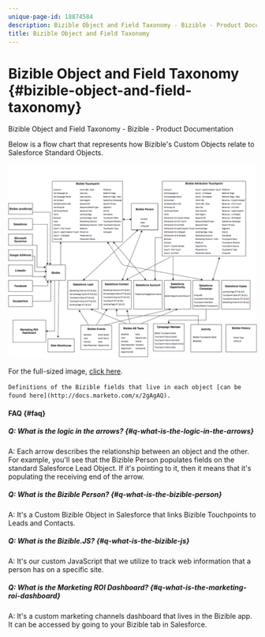 ```yaml
---
unique-page-id: 18874584
description: Bizible Object and Field Taxonomy - Bizible - Product Documentation
title: Bizible Object and Field Taxonomy
---
```


# Bizible Object and Field Taxonomy {#bizible-object-and-field-taxonomy}

Bizible Object and Field Taxonomy - Bizible - Product Documentation

Below is a flow chart that represents how Bizible's Custom Objects relate to Salesforce Standard Objects.

![](assets/1-2.png)

For the full-sized image, [click here](http://docs.marketo.com/display/biz/assets/bizible-taxonomy.png).  
  
`Definitions of the Bizible fields that live in each object [can be found here](http://docs.marketo.com/x/2gAgAQ).`

#### FAQ {#faq}

#####  Q: What is the logic in the arrows? {#q-what-is-the-logic-in-the-arrows}

A: Each arrow describes the relationship between an object and the other. For example, you'll see that the Bizible Person populates fields on the standard Salesforce Lead Object. If it's pointing to it, then it means that it's populating the receiving end of the arrow.

#####   Q: What is the Bizible Person? {#q-what-is-the-bizible-person}

A: It's a Custom Bizible Object in Salesforce that links Bizible Touchpoints to Leads and Contacts.

#####  Q: What is the Bizible.JS? {#q-what-is-the-bizible-js}

A: It's our custom JavaScript that we utilize to track web information that a person has on a specific site.

#####  Q: What is the Marketing ROI Dashboard? {#q-what-is-the-marketing-roi-dashboard}

A: It's a custom marketing channels dashboard that lives in the Bizible app. It can be accessed by going to your Bizible tab in Salesforce.

